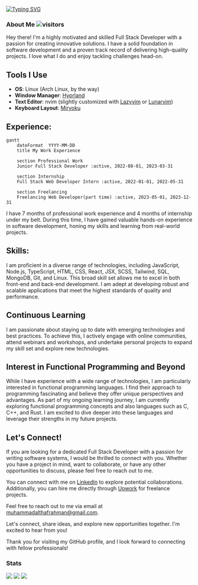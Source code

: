 <a href="https://git.io/typing-svg"><img src="https://readme-typing-svg.herokuapp.com?font=Quicksand&duration=3000&pause=1000&color=517EFF&width=435&lines=Hi!+all;I'm+Althaf;A+full+stack+developer+based+out+of+India;who's+also+a+Linux+and+open+source+enthusiast;I+also+like+ergonomic+keyboards+%3A)" alt="Typing SVG" /></a>

### About Me ![visitors](https://visitor-badge.laobi.icu/badge?page_id=Ultrahalf)

Hey there! I'm a highly motivated and skilled Full Stack Developer with a passion for creating innovative solutions. I have a solid foundation in software development and a proven track record of delivering high-quality projects. I love what I do and enjoy tackling challenges head-on.

## Tools I Use

- **OS**: Linux (Arch Linux, by the way)
- **Window Manager**: [Hyprland](https://hyprland.org/)
- **Text Editor**: nvim (slightly customized with [Lazyvim](https://www.lazyvim.org/) or [Lunarvim](https://www.lunarvim.org/))
- **Keyboard Layout**: [Miryoku](https://github.com/manna-harbour/miryoku)

## Experience:

```mermaid
gantt
    dateFormat  YYYY-MM-DD
    title My Work Experience

    section Professional Work
    Junior Full Stack Developer :active, 2022-08-01, 2023-03-31

    section Internship
    Full Stack Web Developer Intern :active, 2022-01-01, 2022-05-31

    section Freelancing
    Freelancing Web Developer(part time) :active, 2023-05-01, 2023-12-31
```

I have 7 months of professional work experience and 4 months of internship under my belt. During this time, I have gained valuable hands-on experience in software development, honing my skills and learning from real-world projects. 

## Skills:

I am proficient in a diverse range of technologies, including JavaScript, Node.js, TypeScript, HTML, CSS, React, JSX, SCSS, Tailwind, SQL, MongoDB, Git, and Linux. This broad skill set allows me to excel in both front-end and back-end development. I am adept at developing robust and scalable applications that meet the highest standards of quality and performance.

## Continuous Learning

I am passionate about staying up to date with emerging technologies and best practices. To achieve this, I actively engage with online communities, attend webinars and workshops, and undertake personal projects to expand my skill set and explore new technologies.

## Interest in Functional Programming and Beyond

While I have experience with a wide range of technologies, I am particularly interested in functional programming languages. I find their approach to programming fascinating and believe they offer unique perspectives and advantages. As part of my ongoing learning journey, I am currently exploring functional programming concepts and also languages such as C, C++, and Rust. I am excited to dive deeper into these languages and leverage their strengths in my future projects.

## Let's Connect!

If you are looking for a dedicated Full Stack Developer with a passion for writing software systems, I would be thrilled to connect with you. Whether you have a project in mind, want to collaborate, or have any other opportunities to discuss, please feel free to reach out to me.

You can connect with me on [LinkedIn](https://www.linkedin.com/in/ultrahalf/) to explore potential collaborations. Additionally, you can hire me directly through [Upwork](https://www.upwork.com/freelancers/~019b90de03b64060eb) for freelance projects. 

Feel free to reach out to me via email at muhammadalthafrahman@gmail.com. 

Let's connect, share ideas, and explore new opportunities together. I'm excited to hear from you!

Thank you for visiting my GitHub profile, and I look forward to connecting with fellow professionals!

### Stats
![](http://github-profile-summary-cards.vercel.app/api/cards/stats?username=Ultrahalf&theme=github_dark)
![](http://github-profile-summary-cards.vercel.app/api/cards/repos-per-language?username=Ultrahalf&theme=github_dark)
![](http://github-profile-summary-cards.vercel.app/api/cards/profile-details?username=Ultrahalf&theme=github_dark)

<!--[![GitHub Streak](https://github-readme-streak-stats.herokuapp.com?user=Ultrahalf&theme=github-dark-blue)](https://git.io/streak-stats)-->

